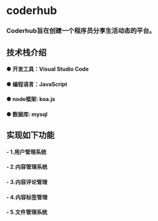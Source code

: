 # coderhub
### Coderhub旨在创建一个程序员分享生活动态的平台。
## 技术栈介绍
#### ●  开发工具：Visual Studio Code  
#### ●  编程语言：JavaScript  
#### ●  node框架: koa.js
#### ●  数据库: mysql
## 实现如下功能
####  - 1.用户管理系统
####  - 2.内容管理系统
####  - 3.内容评论管理
####  - 4.内容标签管理
####  - 5.文件管理系统
